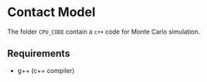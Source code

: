 # Contact Model
The folder ```CPU_CODE``` contain a ```c++``` code for Monte Carlo simulation.
## Requirements

- g++ (c++ compiler)

